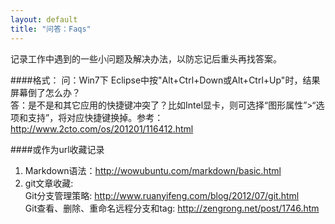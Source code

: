 ```yaml
---
layout: default
title: "问答：Faqs"
---
```

记录工作中遇到的一些小问题及解决办法，以防忘记后重头再找答案。

####格式：
问：Win7下 Eclipse中按"Alt+Ctrl+Down或Alt+Ctrl+Up"时，结果屏幕倒了怎么办？  
答：是不是和其它应用的快捷键冲突了？比如Intel显卡，则可选择“图形属性”>“选项和支持”，将对应快捷键换掉。参考：http://www.2cto.com/os/201201/116412.html

####或作为url收藏记录
1. Markdown语法：<http://wowubuntu.com/markdown/basic.html>  
2. git文章收藏:  
Git分支管理策略: <http://www.ruanyifeng.com/blog/2012/07/git.html>    
Git查看、删除、重命名远程分支和tag: http://zengrong.net/post/1746.htm  